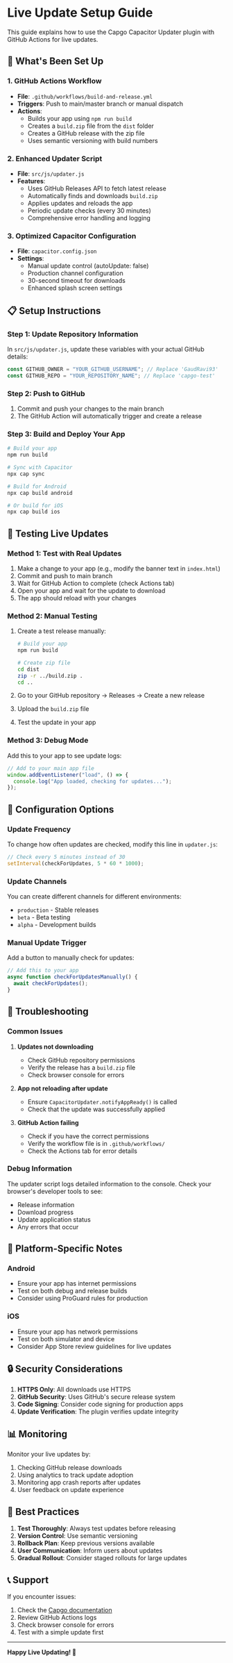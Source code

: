 # Live Update Setup Guide

This guide explains how to use the Capgo Capacitor Updater plugin with GitHub Actions for live updates.

## 🚀 What's Been Set Up

### 1. GitHub Actions Workflow

- **File**: `.github/workflows/build-and-release.yml`
- **Triggers**: Push to main/master branch or manual dispatch
- **Actions**:
  - Builds your app using `npm run build`
  - Creates a `build.zip` file from the `dist` folder
  - Creates a GitHub release with the zip file
  - Uses semantic versioning with build numbers

### 2. Enhanced Updater Script

- **File**: `src/js/updater.js`
- **Features**:
  - Uses GitHub Releases API to fetch latest release
  - Automatically finds and downloads `build.zip`
  - Applies updates and reloads the app
  - Periodic update checks (every 30 minutes)
  - Comprehensive error handling and logging

### 3. Optimized Capacitor Configuration

- **File**: `capacitor.config.json`
- **Settings**:
  - Manual update control (autoUpdate: false)
  - Production channel configuration
  - 30-second timeout for downloads
  - Enhanced splash screen settings

## 📋 Setup Instructions

### Step 1: Update Repository Information

In `src/js/updater.js`, update these variables with your actual GitHub details:

```javascript
const GITHUB_OWNER = "YOUR_GITHUB_USERNAME"; // Replace 'GaudRavi93'
const GITHUB_REPO = "YOUR_REPOSITORY_NAME"; // Replace 'capgo-test'
```

### Step 2: Push to GitHub

1. Commit and push your changes to the main branch
2. The GitHub Action will automatically trigger and create a release

### Step 3: Build and Deploy Your App

```bash
# Build your app
npm run build

# Sync with Capacitor
npx cap sync

# Build for Android
npx cap build android

# Or build for iOS
npx cap build ios
```

## 🧪 Testing Live Updates

### Method 1: Test with Real Updates

1. Make a change to your app (e.g., modify the banner text in `index.html`)
2. Commit and push to main branch
3. Wait for GitHub Action to complete (check Actions tab)
4. Open your app and wait for the update to download
5. The app should reload with your changes

### Method 2: Manual Testing

1. Create a test release manually:

   ```bash
   # Build your app
   npm run build

   # Create zip file
   cd dist
   zip -r ../build.zip .
   cd ..
   ```

2. Go to your GitHub repository → Releases → Create a new release
3. Upload the `build.zip` file
4. Test the update in your app

### Method 3: Debug Mode

Add this to your app to see update logs:

```javascript
// Add to your main app file
window.addEventListener("load", () => {
  console.log("App loaded, checking for updates...");
});
```

## 🔧 Configuration Options

### Update Frequency

To change how often updates are checked, modify this line in `updater.js`:

```javascript
// Check every 5 minutes instead of 30
setInterval(checkForUpdates, 5 * 60 * 1000);
```

### Update Channels

You can create different channels for different environments:

- `production` - Stable releases
- `beta` - Beta testing
- `alpha` - Development builds

### Manual Update Trigger

Add a button to manually check for updates:

```javascript
// Add this to your app
async function checkForUpdatesManually() {
  await checkForUpdates();
}
```

## 🐛 Troubleshooting

### Common Issues

1. **Updates not downloading**

   - Check GitHub repository permissions
   - Verify the release has a `build.zip` file
   - Check browser console for errors

2. **App not reloading after update**

   - Ensure `CapacitorUpdater.notifyAppReady()` is called
   - Check that the update was successfully applied

3. **GitHub Action failing**
   - Check if you have the correct permissions
   - Verify the workflow file is in `.github/workflows/`
   - Check the Actions tab for error details

### Debug Information

The updater script logs detailed information to the console. Check your browser's developer tools to see:

- Release information
- Download progress
- Update application status
- Any errors that occur

## 📱 Platform-Specific Notes

### Android

- Ensure your app has internet permissions
- Test on both debug and release builds
- Consider using ProGuard rules for production

### iOS

- Ensure your app has network permissions
- Test on both simulator and device
- Consider App Store review guidelines for live updates

## 🔒 Security Considerations

1. **HTTPS Only**: All downloads use HTTPS
2. **GitHub Security**: Uses GitHub's secure release system
3. **Code Signing**: Consider code signing for production apps
4. **Update Verification**: The plugin verifies update integrity

## 📊 Monitoring

Monitor your live updates by:

1. Checking GitHub release downloads
2. Using analytics to track update adoption
3. Monitoring app crash reports after updates
4. User feedback on update experience

## 🎯 Best Practices

1. **Test Thoroughly**: Always test updates before releasing
2. **Version Control**: Use semantic versioning
3. **Rollback Plan**: Keep previous versions available
4. **User Communication**: Inform users about updates
5. **Gradual Rollout**: Consider staged rollouts for large updates

## 📞 Support

If you encounter issues:

1. Check the [Capgo documentation](https://github.com/Cap-go/capacitor-updater)
2. Review GitHub Actions logs
3. Check browser console for errors
4. Test with a simple update first

---

**Happy Live Updating! 🚀**
